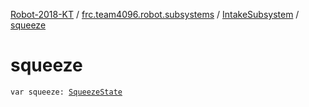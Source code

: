 [Robot-2018-KT](../../index.md) / [frc.team4096.robot.subsystems](../index.md) / [IntakeSubsystem](index.md) / [squeeze](./squeeze.md)

# squeeze

`var squeeze: `[`SqueezeState`](-squeeze-state/index.md)